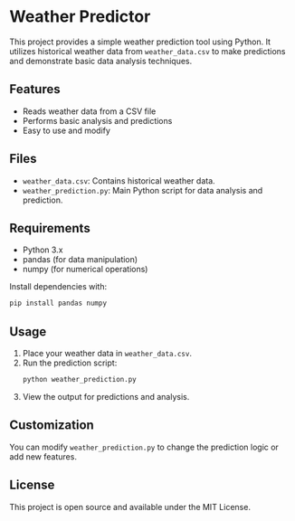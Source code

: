 # Weather Predictor

This project provides a simple weather prediction tool using Python. It utilizes historical weather data from `weather_data.csv` to make predictions and demonstrate basic data analysis techniques.

## Features
- Reads weather data from a CSV file
- Performs basic analysis and predictions
- Easy to use and modify

## Files
- `weather_data.csv`: Contains historical weather data.
- `weather_prediction.py`: Main Python script for data analysis and prediction.

## Requirements
- Python 3.x
- pandas (for data manipulation)
- numpy (for numerical operations)

Install dependencies with:
```bash
pip install pandas numpy
```

## Usage
1. Place your weather data in `weather_data.csv`.
2. Run the prediction script:
   ```bash
   python weather_prediction.py
   ```
3. View the output for predictions and analysis.

## Customization
You can modify `weather_prediction.py` to change the prediction logic or add new features.

## License
This project is open source and available under the MIT License.

